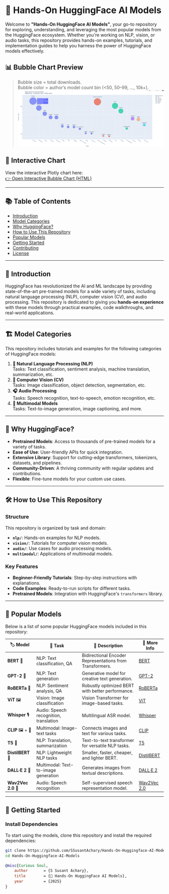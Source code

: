 # 🤗 Hands-On HuggingFace AI Models

Welcome to **"Hands-On HuggingFace AI Models"**, your go-to repository for exploring, understanding, and leveraging the most popular models from the HuggingFace ecosystem. Whether you're working on NLP, vision, or audio tasks, this repository provides hands-on examples, tutorials, and implementation guides to help you harness the power of HuggingFace models effectively.

## 📊 Bubble Chart Preview

> Bubble size = total downloads.  
> Bubble color = author’s model count bin (<50, 50–99, …, 10k+).
![Bubble Chart Preview](https://github.com/SSusantAchary/Hands-On-Huggingface-AI-Models/blob/main/media/popolar_authors.png)

## 🚀 Interactive Chart

View the interactive Plotly chart here:  
[👉 Open Interactive Bubble Chart (HTML)](https://SSusantAchary.github.io/Hands-On-Huggingface-AI-Models.github.io/blob/main/floating.html)

---

## 📚 Table of Contents

- [Introduction](#introduction)
- [Model Categories](#model-categories)
- [Why HuggingFace?](#why-huggingface)
- [How to Use This Repository](#how-to-use-this-repository)
- [Popular Models](#popular-models)
- [Getting Started](#getting-started)
- [Contributing](#contributing)
- [License](#license)

---

## 🌟 Introduction

HuggingFace has revolutionized the AI and ML landscape by providing state-of-the-art pre-trained models for a wide variety of tasks, including natural language processing (NLP), computer vision (CV), and audio processing. This repository is dedicated to giving you **hands-on experience** with these models through practical examples, code walkthroughs, and real-world applications.

---

## 🏗️ Model Categories

This repository includes tutorials and examples for the following categories of HuggingFace models:

1. **📝 Natural Language Processing (NLP)**  
   Tasks: Text classification, sentiment analysis, machine translation, summarization, etc.
2. **🎨 Computer Vision (CV)**  
   Tasks: Image classification, object detection, segmentation, etc.
3. **🎧 Audio Processing**  
   Tasks: Speech recognition, text-to-speech, emotion recognition, etc.
4. **🧩 Multimodal Models**  
   Tasks: Text-to-image generation, image captioning, and more.

---

## 🤔 Why HuggingFace?

- **Pretrained Models**: Access to thousands of pre-trained models for a variety of tasks.
- **Ease of Use**: User-friendly APIs for quick integration.
- **Extensive Library**: Support for cutting-edge transformers, tokenizers, datasets, and pipelines.
- **Community-Driven**: A thriving community with regular updates and contributions.
- **Flexible**: Fine-tune models for your custom use cases.

---

## 🛠️ How to Use This Repository

### Structure
This repository is organized by task and domain:
- **`nlp/`**: Hands-on examples for NLP models.
- **`vision/`**: Tutorials for computer vision models.
- **`audio/`**: Use cases for audio processing models.
- **`multimodal/`**: Applications of multimodal models.

### Key Features
- **Beginner-Friendly Tutorials**: Step-by-step instructions with explanations.
- **Code Examples**: Ready-to-run scripts for different tasks.
- **Pretrained Models**: Integration with HuggingFace's `transformers` library.

---

## 🚀 Popular Models

Below is a list of some popular HuggingFace models included in this repository:

| 🏷️ **Model**            | 🌟 **Task**                          | 📜 **Description**                                  | 🔗 **More Info**                  |
|--------------------------|---------------------------------------|----------------------------------------------------|------------------------------------|
| **BERT** 🤖             | NLP: Text classification, QA          | Bidirectional Encoder Representations from Transformers. | [BERT](https://huggingface.co/bert) |
| **GPT-2** 📝            | NLP: Text generation                 | Generative model for creative text generation.     | [GPT-2](https://huggingface.co/gpt2) |
| **RoBERTa** 📘          | NLP: Sentiment analysis, QA           | Robustly optimized BERT with better performance.  | [RoBERTa](https://huggingface.co/roberta) |
| **ViT** 🖼️              | Vision: Image classification          | Vision Transformer for image-based tasks.         | [ViT](https://huggingface.co/google/vit-base-patch16-224) |
| **Whisper** 🎙️          | Audio: Speech recognition, translation | Multilingual ASR model.                           | [Whisper](https://huggingface.co/openai/whisper-base) |
| **CLIP** 🖼️ + 📝        | Multimodal: Image-text tasks          | Connects images and text for various tasks.       | [CLIP](https://huggingface.co/openai/clip-vit-base-patch32) |
| **T5** 📜               | NLP: Translation, summarization       | Text-to-text transformer for versatile NLP tasks. | [T5](https://huggingface.co/t5)    |
| **DistilBERT** 🌱       | NLP: Lightweight NLP tasks            | Smaller, faster, cheaper, and lighter BERT.       | [DistilBERT](https://huggingface.co/distilbert-base-uncased) |
| **DALL·E 2** 🎨         | Multimodal: Text-to-image generation   | Generates images from textual descriptions.       | [DALL·E 2](https://openai.com/dall-e-2) |
| **Wav2Vec 2.0** 🌊      | Audio: Speech recognition             | Self-supervised speech representation model.      | [Wav2Vec 2.0](https://huggingface.co/facebook/wav2vec2-large-960h) |

---

## 🏁 Getting Started

### Install Dependencies
To start using the models, clone this repository and install the required dependencies:
```bash
git clone https://github.com/SSusantAchary/Hands-On-Huggingface-AI-Models.git
cd Hands-On-Huggingface-AI-Models
```

```bibtex
@misc{Curious Soul,
    author       = {S Susant Achary},
    title        = {🤗 Hands-On HuggingFace AI Models},
    year         = {2025}
}
```
